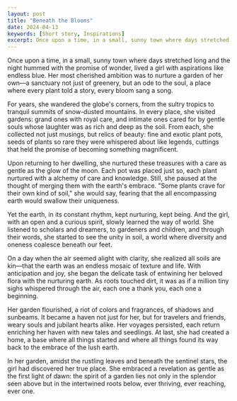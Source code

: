 ```yaml
---
layout: post
title: "Beneath the Blooms"
date: 2024-04-13
keywords: [Short story, Inspirations]
excerpt: Once upon a time, in a small, sunny town where days stretched long and the night hummed with the promise of wonder, lived a girl with aspirations like endless blue. Her most cherished ambition was to nurture a garden of her own—a sanctuary not just of greenery, but an ode to the soul, a place where every plant told a story, every bloom sang a song.
---
```


Once upon a time, in a small, sunny town where days stretched long and the night hummed with the promise of wonder, lived a girl with aspirations like endless blue. Her most cherished ambition was to nurture a garden of her own—a sanctuary not just of greenery, but an ode to the soul, a place where every plant told a story, every bloom sang a song.

For years, she wandered the globe's corners, from the sultry tropics to tranquil summits of snow-dusted mountains. In every place, she visited gardens: grand ones with royal care, and intimate ones cared for by gentle souls whose laughter was as rich and deep as the soil. From each, she collected not just musings, but relics of beauty: fine and exotic plant pots, seeds of plants so rare they were whispered about like legends, cuttings that held the promise of becoming something magnificent.

Upon returning to her dwelling, she nurtured these treasures with a care as gentle as the glow of the moon.  Each pot was placed just so, each plant nurtured with a alchemy of care and knowledge.  Still, she paused at the thought of merging them with the earth's embrace. "Some plants crave for their own kind of soil," she would say, fearing that the all encompassing earth would swallow their uniqueness.

Yet the earth, in its constant rhythm, kept nurturing, kept being. And the girl, with an open and a curious spirit, slowly learned the way of world. She listened to scholars and dreamers, to gardeners and children, and through their words, she started to see the unity in soil, a world where diversity and oneness coalesce beneath our feet.

On a day when the air seemed alight with clarity, she realized all soils are kin—that the earth was an endless mosaic of texture and life.  With anticipation and joy, she began the delicate task of entwining her beloved flora with the nurturing earth. As roots touched dirt, it was as if a million tiny sighs whispered through the air, each one a thank you, each one a beginning.

Her garden flourished, a riot of colors and fragrances, of shadows and sunbeams. It became a haven not just for her, but for travelers and friends, weary souls and jubilant hearts alike. Her voyages persisted, each return enriching her haven with new tales and seedlings.  At last, she had created a home, a base where all things started and where all things found its way back to the embrace of the lush earth.

In her garden, amidst the rustling leaves and beneath the sentinel stars, the girl had discovered her true place. She embraced a revelation as gentle as the first light of dawn: the spirit of a garden lies not only in the splendor seen above but in the intertwined roots below, ever thriving, ever reaching, ever one.